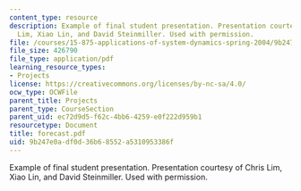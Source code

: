 ```yaml
---
content_type: resource
description: Example of final student presentation. Presentation courtesy of Chris
  Lim, Xiao Lin, and David Steinmiller. Used with permission.
file: /courses/15-875-applications-of-system-dynamics-spring-2004/9b247e0adf0d36b68552a5310953386f_forecast.pdf
file_size: 426790
file_type: application/pdf
learning_resource_types:
- Projects
license: https://creativecommons.org/licenses/by-nc-sa/4.0/
ocw_type: OCWFile
parent_title: Projects
parent_type: CourseSection
parent_uid: ec72d9d5-f62c-4bb6-4259-e0f222d959b1
resourcetype: Document
title: forecast.pdf
uid: 9b247e0a-df0d-36b6-8552-a5310953386f
---
```

Example of final student presentation. Presentation courtesy of Chris Lim, Xiao Lin, and David Steinmiller. Used with permission.